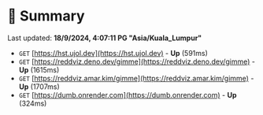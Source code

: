 # 📖 Summary
Last updated: **18/9/2024, 4:07:11 PG "Asia/Kuala_Lumpur"**

- `GET` [https://hst.ujol.dev](https://hst.ujol.dev) - **Up** (591ms)
- `GET` [https://reddviz.deno.dev/gimme](https://reddviz.deno.dev/gimme) - **Up** (1615ms)
- `GET` [https://reddviz.amar.kim/gimme](https://reddviz.amar.kim/gimme) - **Up** (1707ms)
- `GET` [https://dumb.onrender.com](https://dumb.onrender.com) - **Up** (324ms)
